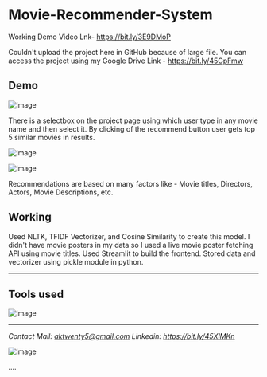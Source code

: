 # Movie-Recommender-System


Working Demo Video Lnk- https://bit.ly/3E9DMoP


Couldn't upload the project here in GitHub because of large file.
You can access the project using my Google Drive Link - https://bit.ly/45GpFmw

## Demo

![image](https://github.com/anmolkumarfromspn/Movie-Recommender-System/assets/128449996/56f99f42-bda8-4c26-8d67-9563fc580a27)

There is a selectbox on the project page using which user type in any movie name and then select it.
By clicking of the recommend button user gets top 5 similar movies in results.

![image](https://github.com/anmolkumarfromspn/Movie-Recommender-System/assets/128449996/42da4279-0be7-4d48-a171-8c27dd83b47d)

![image](https://github.com/anmolkumarfromspn/Movie-Recommender-System/assets/128449996/7c0f79f6-e69b-46b5-9b6a-0a5aa269c8a8)

Recommendations are based on many factors like - Movie titles, Directors, Actors, Movie Descriptions, etc.

## Working

Used NLTK, TFIDF Vectorizer, and Cosine Similarity to create this model.
I didn't have movie posters in my data so I used a live movie poster fetching API using movie titles.
Used Streamlit to build the frontend.
Stored data and vectorizer using pickle module in python.

-----------------------------------------------------------------------------------------------------

## Tools used

![image](https://github.com/anmolkumarfromspn/Instahyre-Job-Analytics-Job-Finder/assets/128449996/541d02e0-3d09-4070-825d-f799e6367866)

-----------------------------------------------------------------------------------------------------

*Contact Mail: aktwenty5@gmail.com*
*Linkedin: https://bit.ly/45XlMKn*


![image](https://github.com/anmolkumarfromspn/Christmas-Sales-Analysis/assets/128449996/58a5eea1-07ac-459c-bd55-e5748181530b)

....



